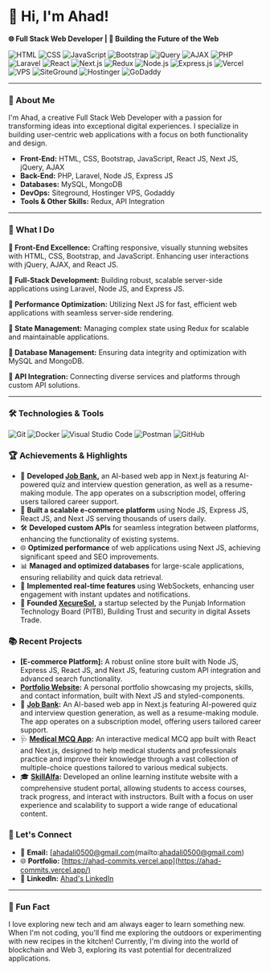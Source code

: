 # 👋 Hi, I'm Ahad!
**🌐 Full Stack Web Developer | 🚀 Building the Future of the Web**

![HTML](https://img.shields.io/badge/Code-HTML-informational?style=flat&logo=html5&color=E34F26)
![CSS](https://img.shields.io/badge/Code-CSS-informational?style=flat&logo=css3&color=1572B6)
![JavaScript](https://img.shields.io/badge/Code-JavaScript-informational?style=flat&logo=javascript&color=F7DF1E)
![Bootstrap](https://img.shields.io/badge/Framework-Bootstrap-informational?style=flat&logo=bootstrap&color=7952B3)
![jQuery](https://img.shields.io/badge/Library-jQuery-informational?style=flat&logo=jquery&color=0769AD)
![AJAX](https://img.shields.io/badge/Technique-AJAX-informational?style=flat&logo=ajax&color=0D6EFD)
![PHP](https://img.shields.io/badge/Code-PHP-informational?style=flat&logo=php&color=777BB4)
![Laravel](https://img.shields.io/badge/Framework-Laravel-informational?style=flat&logo=laravel&color=FF2D20)
![React](https://img.shields.io/badge/Library-React-informational?style=flat&logo=react&color=61DAFB)
![Next.js](https://img.shields.io/badge/Framework-Next.js-informational?style=flat&logo=next.js&color=000000)
![Redux](https://img.shields.io/badge/State%20Management-Redux-informational?style=flat&logo=redux&color=764ABC)
![Node.js](https://img.shields.io/badge/Runtime-Node.js-informational?style=flat&logo=node.js&color=339933)
![Express.js](https://img.shields.io/badge/Framework-Express.js-informational?style=flat&logo=express&color=000000)
![Vercel](https://img.shields.io/badge/Deployment-Vercel-informational?style=flat&logo=vercel&color=000000)
![VPS](https://img.shields.io/badge/Hosting-VPS-informational?style=flat&logo=virtual-private-server&color=FF6C37)
![SiteGround](https://img.shields.io/badge/Hosting-SiteGround-informational?style=flat&logo=siteground&color=5BBF3D)
![Hostinger](https://img.shields.io/badge/Hosting-Hostinger-informational?style=flat&logo=hostinger&color=FF0000)
![GoDaddy](https://img.shields.io/badge/Hosting-GoDaddy-informational?style=flat&logo=godaddy&color=1E3A56)

---

### 🚀 About Me
I'm Ahad, a creative Full Stack Web Developer with a passion for transforming ideas into exceptional digital experiences. I specialize in building user-centric web applications with a focus on both functionality and design.

- **Front-End:** HTML, CSS, Bootstrap, JavaScript, React JS, Next JS, jQuery, AJAX
- **Back-End:** PHP, Laravel, Node JS, Express JS
- **Databases:** MySQL, MongoDB
- **DevOps:** Siteground, Hostinger VPS, Godaddy
- **Tools & Other Skills:** Redux, API Integration

---

### 🌟 What I Do

**🔹 Front-End Excellence:** Crafting responsive, visually stunning websites with HTML, CSS, Bootstrap, and JavaScript. Enhancing user interactions with jQuery, AJAX, and React JS.

**🔹 Full-Stack Development:** Building robust, scalable server-side applications using Laravel, Node JS, and Express JS.

**🔹 Performance Optimization:** Utilizing Next JS for fast, efficient web applications with seamless server-side rendering.

**🔹 State Management:** Managing complex state using Redux for scalable and maintainable applications.

**🔹 Database Management:** Ensuring data integrity and optimization with MySQL and MongoDB.

**🔹 API Integration:** Connecting diverse services and platforms through custom API solutions.

---

### 🛠️ Technologies & Tools

![Git](https://img.shields.io/badge/Tool-Git-informational?style=flat&logo=git&color=F05032)
![Docker](https://img.shields.io/badge/Container-Docker-informational?style=flat&logo=docker&color=2496ED)
![Visual Studio Code](https://img.shields.io/badge/Editor-VS%20Code-informational?style=flat&logo=visual-studio-code&color=007ACC)
![Postman](https://img.shields.io/badge/API-Postman-informational?style=flat&logo=postman&color=FF6C37)
![GitHub](https://img.shields.io/badge/Code-GitHub-informational?style=flat&logo=github&color=181717)

### 🏆 Achievements & Highlights

- 🤖 **Developed [Job Bank](https://job-tech.vercel.app/),** an AI-based web app in Next.js featuring AI-powered quiz and interview question generation, as well as a resume-making module. The app operates on a subscription model, offering users tailored career support.
- 🚀 **Built a scalable e-commerce platform** using Node JS, Express JS, React JS, and Next JS serving thousands of users daily.
- 🛠️ **Developed custom APIs** for seamless integration between platforms, enhancing the functionality of existing systems.
- 🌐 **Optimized performance** of web applications using Next JS, achieving significant speed and SEO improvements.
- 📊 **Managed and optimized databases** for large-scale applications, ensuring reliability and quick data retrieval.
- 📡 **Implemented real-time features** using WebSockets, enhancing user engagement with instant updates and notifications.
- 🏅 **Founded [XecureSol](https://xecuresol.vercel.app/),** a startup selected by the Punjab Information Technology Board (PITB), Building Trust and security in digital Assets Trade.




### 📚 Recent Projects

- **[E-commerce Platform]:** A robust online store built with Node JS, Express JS, React JS, and Next JS, featuring custom API integration and advanced search functionality.
- **[Portfolio Website](https://ahad-commits.vercel.app/):** A personal portfolio showcasing my projects, skills, and contact information, built with Next JS and styled-components.
- 🤖 **[Job Bank](https://job-tech.vercel.app/):** An AI-based web app in Next.js featuring AI-powered quiz and interview question generation, as well as a resume-making module. The app operates on a subscription model, offering users tailored career support.
- 🩺 **[Medical MCQ App](https://medipedia.vercel.app/):** An interactive medical MCQ app built with React and Next.js, designed to help medical students and professionals practice and improve their knowledge through a vast collection of multiple-choice questions tailored to various medical subjects.
- 🎓 **[SkillAlfa](https://skillalfa.com/):** Developed an online learning institute website with a comprehensive student portal, allowing students to access courses, track progress, and interact with instructors. Built with a focus on user experience and scalability to support a wide range of educational content.


### 💬 Let's Connect

- 📧 **Email:** [ahadali0500@gmail.com(mailto:ahadali0500@gmail.com)
- 🌐 **Portfolio:** [https://ahad-commits.vercel.app](https://ahad-commits.vercel.app/)
- 💼 **LinkedIn:** [Ahad's LinkedIn]([https://www.linkedin.com/in/your-linkedin-profile](https://www.linkedin.com/in/ahadali-webmaestro/))

---

### 🌟 Fun Fact
I love exploring new tech and am always eager to learn something new. When I'm not coding, you'll find me exploring the outdoors or experimenting with new recipes in the kitchen! Currently, I'm diving into the world of blockchain and Web 3, exploring its vast potential for decentralized applications.
